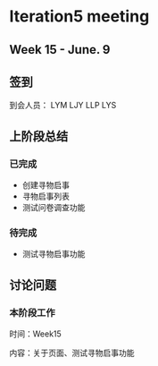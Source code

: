 # Iteration5 meeting 
## Week 15 - June. 9
## 签到
到会人员： LYM LJY LLP LYS
## 上阶段总结
### 已完成
* 创建寻物启事 
* 寻物启事列表 
* 测试问卷调查功能
### 待完成
* 测试寻物启事功能
## 讨论问题
### 本阶段工作
时间：Week15

内容：关于页面、测试寻物启事功能
